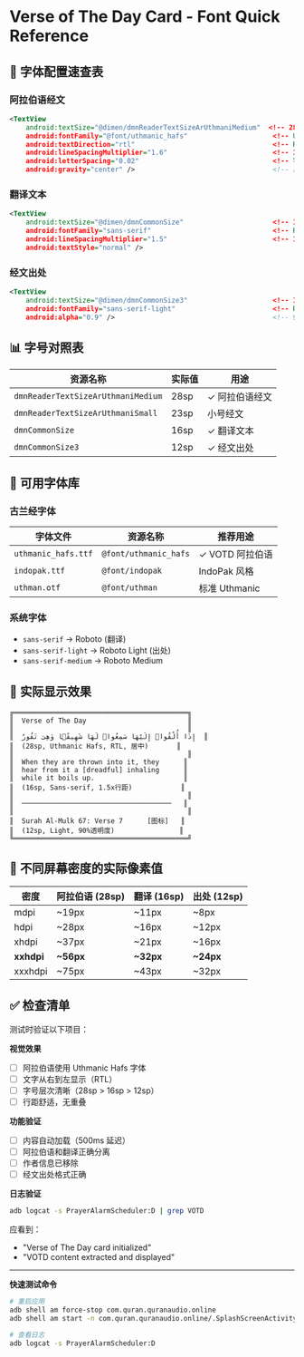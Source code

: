 # Verse of The Day Card - Font Quick Reference

## 🎯 字体配置速查表

### 阿拉伯语经文
```xml
<TextView
    android:textSize="@dimen/dmnReaderTextSizeArUthmaniMedium"  <!-- 28sp -->
    android:fontFamily="@font/uthmanic_hafs"                     <!-- Uthmanic Hafs -->
    android:textDirection="rtl"                                  <!-- RTL -->
    android:lineSpacingMultiplier="1.6"                          <!-- 1.6x 行距 -->
    android:letterSpacing="0.02"                                 <!-- 字间距 -->
    android:gravity="center" />                                  <!-- 居中 -->
```

### 翻译文本
```xml
<TextView
    android:textSize="@dimen/dmnCommonSize"                      <!-- 16sp -->
    android:fontFamily="sans-serif"                              <!-- Roboto -->
    android:lineSpacingMultiplier="1.5"                          <!-- 1.5x 行距 -->
    android:textStyle="normal" />
```

### 经文出处
```xml
<TextView
    android:textSize="@dimen/dmnCommonSize3"                     <!-- 12sp -->
    android:fontFamily="sans-serif-light"                        <!-- Roboto Light -->
    android:alpha="0.9" />                                       <!-- 90% 透明度 -->
```

## 📊 字号对照表

| 资源名称 | 实际值 | 用途 |
|---------|--------|------|
| `dmnReaderTextSizeArUthmaniMedium` | 28sp | ✓ 阿拉伯语经文 |
| `dmnReaderTextSizeArUthmaniSmall` | 23sp | 小号经文 |
| `dmnCommonSize` | 16sp | ✓ 翻译文本 |
| `dmnCommonSize3` | 12sp | ✓ 经文出处 |

## 🎨 可用字体库

### 古兰经字体
| 字体文件 | 资源名称 | 推荐用途 |
|---------|---------|---------|
| `uthmanic_hafs.ttf` | `@font/uthmanic_hafs` | ✓ VOTD 阿拉伯语 |
| `indopak.ttf` | `@font/indopak` | IndoPak 风格 |
| `uthman.otf` | `@font/uthman` | 标准 Uthmanic |

### 系统字体
- `sans-serif` → Roboto (翻译)
- `sans-serif-light` → Roboto Light (出处)
- `sans-serif-medium` → Roboto Medium

## 🔄 实际显示效果

```
╔═══════════════════════════════════════════╗
║  Verse of The Day                         ║
║                                           ║
║  إِذَا أُلْقُوا۟ إِلَيْهَا سَمِعُوا۟ لَهَا شَهِيقًۭا وَهِىَ تَفُورُ  ║
║  (28sp, Uthmanic Hafs, RTL, 居中)       ║
║                                           ║
║  When they are thrown into it, they      ║
║  hear from it a [dreadful] inhaling      ║
║  while it boils up.                      ║
║  (16sp, Sans-serif, 1.5x行距)            ║
║                                           ║
║  ─────────────────────────────────────   ║
║                                           ║
║  Surah Al-Mulk 67: Verse 7      [图标]   ║
║  (12sp, Light, 90%透明度)                ║
╚═══════════════════════════════════════════╝
```

## 📱 不同屏幕密度的实际像素值

| 密度 | 阿拉伯语 (28sp) | 翻译 (16sp) | 出处 (12sp) |
|-----|----------------|------------|------------|
| mdpi | ~19px | ~11px | ~8px |
| hdpi | ~28px | ~16px | ~12px |
| xhdpi | ~37px | ~21px | ~16px |
| **xxhdpi** | **~56px** | **~32px** | **~24px** |
| xxxhdpi | ~75px | ~43px | ~32px |

## ✅ 检查清单

测试时验证以下项目：

**视觉效果**
- [ ] 阿拉伯语使用 Uthmanic Hafs 字体
- [ ] 文字从右到左显示（RTL）
- [ ] 字号层次清晰（28sp > 16sp > 12sp）
- [ ] 行距舒适，无重叠

**功能验证**
- [ ] 内容自动加载（500ms 延迟）
- [ ] 阿拉伯语和翻译正确分离
- [ ] 作者信息已移除
- [ ] 经文出处格式正确

**日志验证**
```bash
adb logcat -s PrayerAlarmScheduler:D | grep VOTD
```
应看到：
- "Verse of The Day card initialized"
- "VOTD content extracted and displayed"

---

**快速测试命令**
```bash
# 重启应用
adb shell am force-stop com.quran.quranaudio.online
adb shell am start -n com.quran.quranaudio.online/.SplashScreenActivity

# 查看日志
adb logcat -s PrayerAlarmScheduler:D
```








